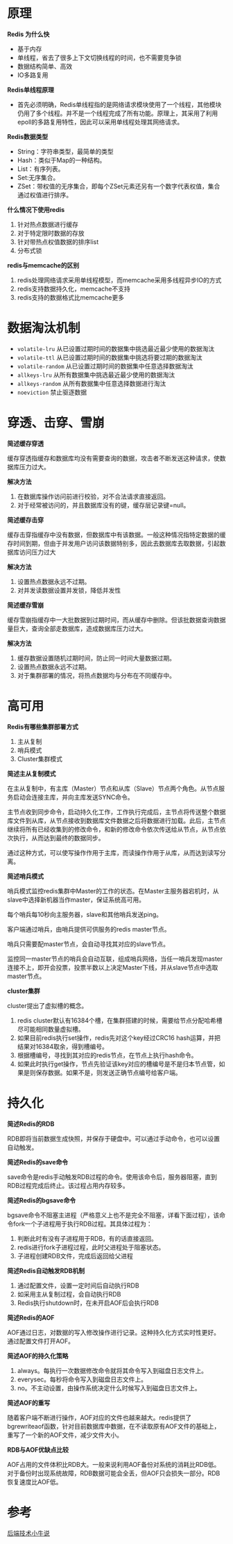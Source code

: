 # 原理

**Redis 为什么快**

  - 基于内存
  - 单线程，省去了很多上下文切换线程的时间，也不需要竞争锁
  - 数据结构简单、高效
  - IO多路复用



**Redis单线程原理**

- 首先必须明确，Redis单线程指的是网络请求模块使用了一个线程，其他模块仍用了多个线程。并不是一个线程完成了所有功能。原理上，其采用了利用epoll的多路复用特性，因此可以采用单线程处理其网络请求。



**Redis数据类型**

- String：字符串类型，最简单的类型 
- Hash：类似于Map的一种结构。
- List：有序列表。
- Set:无序集合。
- ZSet：带权值的无序集合，即每个ZSet元素还另有一个数字代表权值，集合通过权值进行排序。



**什么情况下使用redis**

1. 针对热点数据进行缓存
2. 对于特定限时数据的存放
3. 针对带热点权值数据的排序list
4. 分布式锁



**redis与memcache的区别**

1. redis处理网络请求采用单线程模型，而memcache采用多线程异步IO的方式
2. redis支持数据持久化，memcache不支持
3. redis支持的数据格式比memcache更多



# 数据淘汰机制

- `volatile-lru` 从已设置过期时间的数据集中挑选最近最少使用的数据淘汰
- `volatile-ttl` 从已设置过期时间的数据集中挑选将要过期的数据淘汰
- `volatile-random` 从已设置过期时间的数据集中任意选择数据淘汰
- `allkeys-lru` 从所有数据集中挑选最近最少使用的数据淘汰
- `allkeys-random` 从所有数据集中任意选择数据进行淘汰
- `noeviction` 禁止驱逐数据



# 穿透、击穿、雪崩

**简述缓存穿透**

缓存穿透指缓存和数据库均没有需要查询的数据，攻击者不断发送这种请求，使数据库压力过大。

**解决方法**

1. 在数据库操作访问前进行校验，对不合法请求直接返回。
2. 对于经常被访问的，并且数据库没有的键，缓存层记录键=null。



**简述缓存击穿**

缓存击穿指缓存中没有数据，但数据库中有该数据。一般这种情况指特定数据的缓存时间到期，但由于并发用户访问该数据特别多，因此去数据库去取数据，引起数据库访问压力过大

**解决方法**

1. 设置热点数据永远不过期。
2. 对并发读数据设置并发锁，降低并发性



**简述缓存雪崩**

缓存雪崩指缓存中一大批数据到过期时间，而从缓存中删除。但该批数据查询数据量巨大，查询全部走数据库，造成数据库压力过大。

**解决方法**

1. 缓存数据设置随机过期时间，防止同一时间大量数据过期。
2. 设置热点数据永远不过期。
3. 对于集群部署的情况，将热点数据均与分布在不同缓存中。





# 高可用

**Redis有哪些集群部署方式**

1. 主从复制
2. 哨兵模式
3. Cluster集群模式



**简述主从复制模式**

在主从复制中，有主库（Master）节点和从库（Slave）节点两个角色。从节点服务启动会连接主库，并向主库发送SYNC命令。

主节点收到同步命令，启动持久化工作，工作执行完成后，主节点将传送整个数据库文件到从库，从节点接收到数据库文件数据之后将数据进行加载。此后，主节点继续将所有已经收集到的修改命令，和新的修改命令依次传送给从节点，从节点依次执行，从而达到最终的数据同步。

通过这种方式，可以使写操作作用于主库，而读操作作用于从库，从而达到读写分离。



**简述哨兵模式**

哨兵模式监控redis集群中Master的工作的状态。在Master主服务器宕机时，从slave中选择新机器当作master，保证系统高可用。

每个哨兵每10秒向主服务器，slave和其他哨兵发送ping。

客户端通过哨兵，由哨兵提供可供服务的redis master节点。

哨兵只需要配master节点，会自动寻找其对应的slave节点。

监控同一master节点的哨兵会自动互联，组成哨兵网络，当任一哨兵发现master连接不上，即开会投票，投票半数以上决定Master下线，并从slave节点中选取master节点。



**cluster集群**

cluster提出了虚拟槽的概念。

1. redis cluster默认有16384个槽，在集群搭建的时候，需要给节点分配哈希槽尽可能相同数量虚拟槽。
2. 如果目前redis执行set操作，redis先对这个key经过CRC16 hash运算，并把结果对16384取余，得到槽编号。
3. 根据槽编号，寻找到其对应的redis节点，在节点上执行hash命令。
4. 如果此时执行get操作，节点先验证该key对应的槽编号是不是归本节点管，如果是则保存数据。如果不是，则发送正确节点编号给客户端。





# 持久化

**简述Redis的RDB**

RDB即将当前数据生成快照，并保存于硬盘中。可以通过手动命令，也可以设置自动触发。



**简述Redis的save命令**

save命令是redis手动触发RDB过程的命令。使用该命令后，服务器阻塞，直到RDB过程完成后终止。该过程占用内存较多。



**简述Redis的bgsave命令**

bgsave命令不阻塞主进程（严格意义上也不是完全不阻塞，详看下面过程），该命令fork一个子进程用于执行RDB过程。其具体过程为：

1. 判断此时有没有子进程用于RDB，有的话直接返回。
2. redis进行fork子进程过程，此时父进程处于阻塞状态。
3. 子进程创建RDB文件，完成后返回给父进程



**简述Redis自动触发RDB机制**

1. 通过配置文件，设置一定时间后自动执行RDB
2. 如采用主从复制过程，会自动执行RDB
3. Redis执行shutdown时，在未开启AOF后会执行RDB



**简述Redis的AOF**

AOF通过日志，对数据的写入修改操作进行记录。这种持久化方式实时性更好。通过配置文件打开AOF。



**简述AOF的持久化策略**

1. always。每执行一次数据修改命令就将其命令写入到磁盘日志文件上。
2. everysec。每秒将命令写入到磁盘日志文件上。
3. no。不主动设置，由操作系统决定什么时候写入到磁盘日志文件上。



**简述AOF的重写**

随着客户端不断进行操作，AOF对应的文件也越来越大。redis提供了bgrewriteaof函数，针对目前数据库中数据，在不读取原有AOF文件的基础上，重写了一个新的AOF文件，减少文件大小。



**RDB与AOF优缺点比较**

AOF占用的文件体积比RDB大。一般来说利用AOF备份对系统的消耗比RDB低。对于备份时出现系统故障，RDB数据可能会全丢，但AOF只会损失一部分。RDB恢复速度比AOF低。



# 参考

[后端技术小牛说](https://mp.weixin.qq.com/s/paHphwGFE9AsJFWkayZkCg)